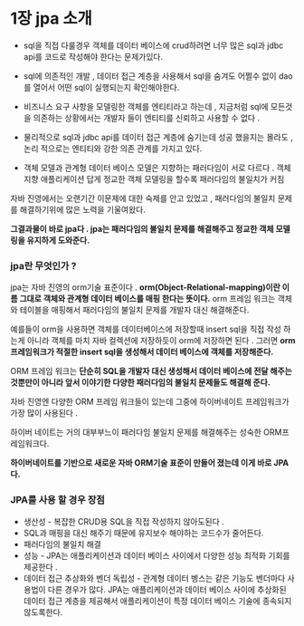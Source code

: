 # 1장 jpa 소개 

- sql을 직접 다룰경우 객체를 데이터 베이스에 crud하려면 너무 많은 sql과 jdbc api를 코드로 작성해야 한다는 문제가있다.

- sql에 의존적인 개발 , 데이터 접근 계층을 사용해서 sql을 숨겨도 어쩔수 없이 dao를 열어서 어떤 sql이 실행되는지 확인해야한다.

- 비즈니스 요구 사항을 모델링한 객체를 엔티티라고 하는데 , 지금처럼 sql에 모든것을 의존하는 상황에서는 개발자 들이 엔티티를 신뢰하고 사용할 수 없다 . 
- 물리적으로 sql과 jdbc api를 데이터 접근 계층에 숨기는데 성공 했을지는 몰라도 , 논리 적으로는 엔티티와 강한 의존 관계를 가지고 있다.
- 객체 모델과 관계형 데이터 베이스 모델은 지향하는 패러다임이 서로 다르다 . 객체지향 애플리케이션 답게 정교한 객체 모델링을 할수록 패러다임의 불일치가 커짐 

자바 진영에서는 오랜기간 이문제에 대한 숙제를 안고 있었고 , 패러다임의 불일치 문제를 해결하기위에 많은 노력을 기울여왔다.

**그결과물이 바로 jpa다 . jpa는 패러다임의 불일치 문제를 해결해주고 정교한 객체 모델링을 유지하게 도와준다.**

### jpa란 무엇인가 ?

jpa는 자바 진영의 orm기술 표준이다 . **orm(Object-Relational-mapping)이란 이름 그대로 객체와 관계형 데이터 베이스를 매핑 한다는 뜻이다.** orm 프레임 워크는 객체와 테이블을 매핑해서 패러다임의 불일치 문제를 개발자 대신 해결해준다.

예를들이 orm을 사용하면 객체를 데이터베이스에 저장할때 insert sql을 직접 작성 하는게 아니라 객체를 마치 자바 컬렉션에 저장하듯이 orm에 저장하면 된다 . 그러면 **orm 프레임워크가 적절한 insert sql을 생성해서 데이터 베이스에 객체를 저장해준다.**

ORM 프레임 워크는 **단순히 SQL을 개발자 대신 생성해서 데이터 베이스에 전달 해주는 것뿐만이 아니라 앞서 이야기한 다양한 패러다임의 불일치 문제들도 해결해 준다.**

자바 진영엔 다양한 ORM 프레임 워크들이 있는데 그중에 하이버네이트 프레임워크가 가장 많이 사용된다 . 

하이버 네이트는 거의 대부부느이 패러다임 불일치 문제를 해결해주는 성숙한 ORM프레임워크다.

**하이버네이트를 기반으로 새로운 자바 ORM기술 표준이 만들어 졌는데 이게 바로 JPA다.**

### JPA를 사용 할 경우 장점

- 생산성 - 복잡한 CRUD용 SQL을 직접 작성하지 않아도된다 . 
- SQL과 매핑을 대신 해주기 때문에 유지보수 해야하는 코드수가 줄어든다.
- 패러다임의 불일치 해결
- 성능 - JPA는 애플리케이션과 데이터 베이스 사이에서 다양한 성능 최적화 기회를 제공한다 . 
- 데이터 접근 추상화와 벤더 독립성 - 관계형 데이터 벵스는 같은 기능도 벤더마다 사용법이 다른 경우가 많다. JPA는 애플리케이션과 데이터 베이스 사이에 추상화된 데이터 접근 계층을 제공해서 애플리케이션이 특정 데이터 베이스 기술에 종속되지 않도록한다.

